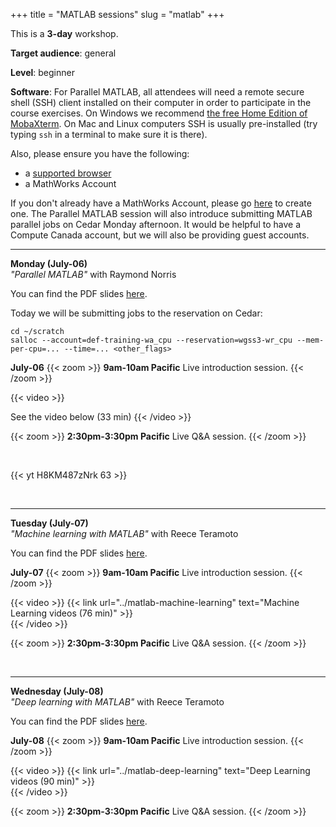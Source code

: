 +++
title = "MATLAB sessions"
slug = "matlab"
+++

This is a **3-day** workshop.

<!-- **Course plan**: -->

**Target audience**: general  

**Level**: beginner

<!-- **Prerequisites**:  -->

**Software**: For Parallel MATLAB, all attendees will need a remote secure shell (SSH) client installed
on their computer in order to participate in the course exercises. On Windows we recommend
[the free Home Edition of MobaXterm](https://mobaxterm.mobatek.net/download.html). On Mac and Linux
computers SSH is usually pre-installed (try typing `ssh` in a terminal to make sure it is there).

Also, please ensure you have the following:

- a [supported browser](https://www.mathworks.com/support/requirements/browser-requirements.html)
- a MathWorks Account

If you don't already have a MathWorks Account, please go [here](https://www.mathworks.com/login) to
create one. The Parallel MATLAB session will also introduce submitting MATLAB parallel jobs on Cedar
Monday afternoon. It would be helpful to have a Compute Canada account, but we will also be providing
guest accounts.

<!-- We have some short videos for each of the session, that will be posted shortly. They can be watched -->
<!-- before or during the sessions. At the start of each morning session we will walk folks through logging -->
<!-- into MATLAB as well as downloading the day's workshop material. The afternoon will be spent answering -->
<!-- questions/demos. -->

---

**Monday (July-06)**  
*"Parallel MATLAB"* with Raymond Norris
<!-- will need guest accounts on Cedar + reservation for this session -->

You can find the PDF slides [here](/slides/matlabParallelComputing.pdf).

Today we will be submitting jobs to the reservation on Cedar:

```
cd ~/scratch
salloc --account=def-training-wa_cpu --reservation=wgss3-wr_cpu --mem-per-cpu=... --time=... <other_flags>
```

**July-06**
{{< zoom >}}
<b>9am-10am Pacific</b>
Live introduction session.
{{< /zoom >}}

{{< video >}}
<!-- {{< link url="../bash/bash-02-filesystem" text="Navigating the filesystem (9 min)" >}}<br> -->
See the video below (33 min)
{{< /video >}}<br>

{{< zoom >}}
<b>2:30pm-3:30pm Pacific</b>
Live Q&A session.
{{< /zoom >}}

&nbsp;<br>

{{< yt H8KM487zNrk 63 >}}

&nbsp;<br>

---

**Tuesday (July-07)**  
*"Machine learning with MATLAB"* with Reece Teramoto

You can find the PDF slides [here](/slides/matlabMachineLearning.pdf).

**July-07**
{{< zoom >}}
<b>9am-10am Pacific</b>
Live introduction session.
{{< /zoom >}}

{{< video >}}
{{< link url="../matlab-machine-learning" text="Machine Learning videos (76 min)" >}}<br>
{{< /video >}}<br>

{{< zoom >}}
<b>2:30pm-3:30pm Pacific</b>
Live Q&A session.
{{< /zoom >}}

&nbsp;<br>

---

**Wednesday (July-08)**  
*"Deep learning with MATLAB"* with Reece Teramoto

You can find the PDF slides [here](/slides/matlabDeepLearning.pdf).

**July-08**
{{< zoom >}}
<b>9am-10am Pacific</b>
Live introduction session.
{{< /zoom >}}

{{< video >}}
{{< link url="../matlab-deep-learning" text="Deep Learning videos (90 min)" >}}<br>
{{< /video >}}<br>

{{< zoom >}}
<b>2:30pm-3:30pm Pacific</b>
Live Q&A session.
{{< /zoom >}}







<!-- Zoom conversation with Raymond and Reece -->
<!-- parallel workshop -->
<!-- - 30min video hosted at mathworks -->
<!-- - others online from mathworks -->
<!-- - they will email the instructions directly to all attendees and will cc me -->
<!-- machine learning and deep learning workshops -->
<!-- - will use breakout rooms -->
<!-- - Reece will send me his videos, Ok to upload them to WG's youtube channel -->

